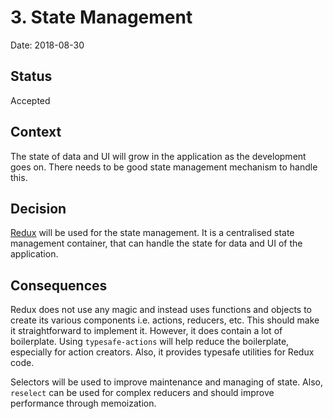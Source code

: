 # 3. State Management

Date: 2018-08-30

## Status

Accepted

## Context

The state of data and UI will grow in the application as the development goes on. There needs to be good state management mechanism to handle this.

## Decision

[Redux](https://redux.js.org/) will be used for the state management. It is a centralised state management container, that can handle the state for data and UI of the application.

## Consequences

Redux does not use any magic and instead uses functions and objects to create its various components i.e. actions, reducers, etc. This should make it straightforward to implement it. However, it does contain a lot of boilerplate. Using `typesafe-actions` will help reduce the boilerplate, especially for action creators. Also, it provides typesafe utilities for Redux code.

Selectors will be used to improve maintenance and managing of state. Also, `reselect` can be used for complex reducers and should improve performance through memoization.